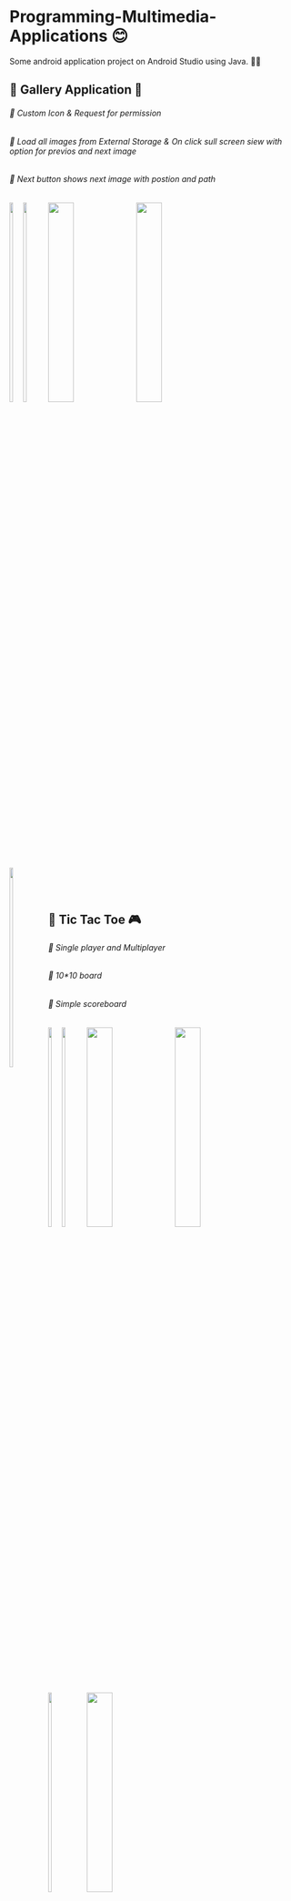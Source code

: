 # Programming-Multimedia-Applications 😊

Some android application project on Android Studio using Java. 👨‍💻 
<h2>🔴 Gallery Application 🎥 </h2>
<h6>🔵 Custom Icon & Request for permission</h6>
<h6>🔵 Load all images from External Storage & On click sull screen siew with option for previos and next image</h6>
<h6>🔵 Next button shows next image with postion and path</h6>

<div style="float:left">
<img src="https://i.postimg.cc/FKy8dgGG/Whats-App-Image-2022-04-06-at-12-00-20-AM-3.jpg" width=30% height=auto>
<img src="https://i.postimg.cc/qMc1GM2M/Whats-App-Image-2022-04-06-at-12-00-20-AM.jpg" width=30% height=auto>
<img src="https://i.postimg.cc/4xLb8KyZ/Whats-App-Image-2022-04-06-at-12-00-20-AM-4.jpg" width=30% height=auto>
</div>
<div>  
<img src="https://i.postimg.cc/KY17CZ3T/Whats-App-Image-2022-04-06-at-12-00-20-AM-1.jpg" width=30% height=auto>
<img src="https://i.postimg.cc/bv40hK1B/Whats-App-Image-2022-04-06-at-12-00-20-AM-2.jpg" width=30% height=auto>
</div>

<br><br>

<h2>🔴 Tic Tac Toe 🎮 </h2>
<h6>🔵 Single player and Multiplayer</h6>
<h6>🔵 10*10 board</h6>
<h6>🔵 Simple scoreboard</h6>
<div style="float:left">
<img src="https://i.postimg.cc/vZKqScj4/eafd445c-c72b-4718-bf1c-53007be7338c.jpg" width=30% height=auto>
<img src="https://i.postimg.cc/2880kQNq/4f1ce581-80a2-4360-875d-5b99ef86a5ee.jpg" width=30% height=auto>
<img src="https://i.postimg.cc/63MGYGjS/a756d285-d044-494d-8e92-d9f28a440b4a.jpg" width=30% height=auto>
</div>
<div>  
<img src="https://i.postimg.cc/hPdf7wBN/2350ce20-84b1-4e0b-b72c-f504d1db3c01.jpg" width=30% height=auto>
<img src="https://i.postimg.cc/Cx97s9BD/4b1d05e9-fda9-4fe6-8286-f111a55c3443.jpg" width=30% height=auto>
<img src="https://i.postimg.cc/nVsv03xG/af3d179d-6351-44a7-94f7-2e531a9b7099.jpg" width=30% height=auto>
</div>
